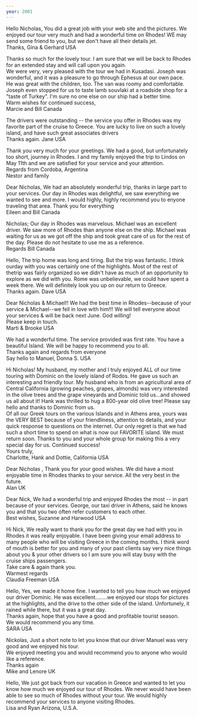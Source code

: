 ```yaml
---
year: 2001
---
```

Hello Nicholas, You did a great job with your web site and the pictures. We enjoyed our tour very much and had a wonderful time on Rhodes! WE may send some friend to you, but we don't have all their details jet.<br>
Thanks, Gina & Gerhard USA

Thanks so much for the lovely tour. I am sure that we will be back to Rhodes for an extended stay and will call upon you again.<br>
We were very, very pleased with the tour we had in Kusadasi. Joseph was wonderful, and it was a pleasure to go through Ephesus at our own pace. He was great with the children, too. The van was roomy and comfortable. Joseph even stopped for us to taste lamb souvlaki at a roadside shop for a "taste of Turkey". I'm sure no one else on our ship had a better time.<br>
Warm wishes for continued success,<br>
Marcie and Bill Canada

The drivers were outstanding -- the service you offer in Rhodes was my favorite part of the cruise to Greece. You are lucky to live on such a lovely island, and have such great associates drivers<br>
Thanks again. Jane USA

Thank you very much for your greetings. We had a good, but unfortunately too short, journey in Rhodes. I and my family enjoyed the trip to Lindos on May 11th and we are satisfied for your service and your attention.<br>
Regards from Cordoba, Argentina<br>
Nestor and family

Dear Nicholas, We had an absolutely wonderful trip, thanks in large part to your services. Our day in Rhodes was delightful, we saw everything we wanted to see and more. I would highly, highly recommend you to enyone traveling that area. Thank you for everything<br>
Eileen and Bill Canada

Nicholas; Our day in Rhodes was marvelous. Michael was an excellent driver. We saw more of Rhodes than anyone else on the ship. Michael was waiting for us as we got off the ship and took great care of us for the rest of the day. Please do not hesitate to use me as a reference.<br>
Regards Bill Canada

Hello, The trip home was long and tiring. But the trip was fantastic. I think ourday with you was certainly one of the highlights. Most of the rest of thetrip was fairly organized so we didn't have as much of an opportunity to explore as we did with you. Rome was unbelievable, we could have spent a week there. We will definitely look you up on our return to Greece.<br>
Thanks again. Dave USA

Dear Nicholas & Michael!! We had the best time in Rhodes--because of your service & Michael--we fell in love with him!!! We will tell everyone about your services & will be back next June. God willing!<br>
Please keep in touch.<br>
Marti & Brooke USA

We had a wonderful time. The service provided was first rate. You have a beautiful Island. We will be happy to recommend you to all.<br>
Thanks again and regards from everyone<br>
Say hello to Manuel, Donna S. USA

Hi Nicholas! My husband, my mother and I truly enjoyed ALL of our time touring with Dominic on the lovely island of Rodos. He gave us such an interesting and friendly tour. My husband who is from an agricultural area of Central California (growing peaches, grapes, almonds) was very interested in the olive trees and the grape vineyards and Dominic told us...and showed us all about it! Hank was thrilled to hug a 800-year old olive tree! Please say hello and thanks to Dominic from us.<br>
Of all our Greek tours on the various Islands and in Athens area, yours was the VERY BEST because of your friendliness, attention to details, and your quick response to questions on the internet. Our only regret is that we had such a short time to spend on what is now our FAVORITE island. We must return soon. Thanks to you and your whole group for making this a very special day for us. Continued success!<br>
Yours truly,<br>
Charlotte, Hank and Dottie, California USA

Dear Nicholas , Thank you for your good wishes. We did have a most enjoyable time in Rhodes thanks to your service. All the very best in the future.<br>
Alan UK

Dear Nick, We had a wonderful trip and enjoyed Rhodes the most -- in part because of your services. George, our taxi driver in Athens, said he knows you and that you two often refer customers to each other.<br>
Best wishes, Suzanne and Harwood USA

Hi Nick, We really want to thank you for the great day we had with you in Rhodes it was really enjoyable. I have been giving your email address to many people who will be visiting Greece in the coming months. I think word of mouth is better for you and many of your past clients say very nice things about you & your other drivers so I am sure you will stay busy with the cruise ships passengers.<br>
Take care & again thank you.<br>
Warmest regards<br>
Claudia Freeman USA

Hello, Yes, we made it home fine. I wanted to tell you how much we enjoyed our driver Dominic. He was excellent........we enjoyed our stops for pictures at the highlights, and the drive to the other side of the island. Unfortunely, it rained while there, but it was a great day.<br>
Thanks again, hope that you have a good and profitable tourist season.<br>
We would recommend you any time.<br>
SARA USA

Nickolas, Just a short note to let you know that our driver Manuel was very good and we enjoyed his tour.<br>
We enjoyed meeting you and would recommend you to anyone who would like a reference.<br>
Thanks again<br>
Mike and Lenore UK

Hello, We just got back from our vacation in Greece and wanted to let you know how much we enjoyed our tour of Rhodes. We never would have been able to see so much of Rhodes without your tour. We would highly recommend your services to anyone visiting Rhodes.<br>
Lisa and Ryan Arizona, U.S.A.